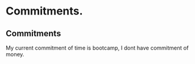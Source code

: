 # Commitments.

## Commitments

My current commitment of time is bootcamp, I dont have commitment of money.
